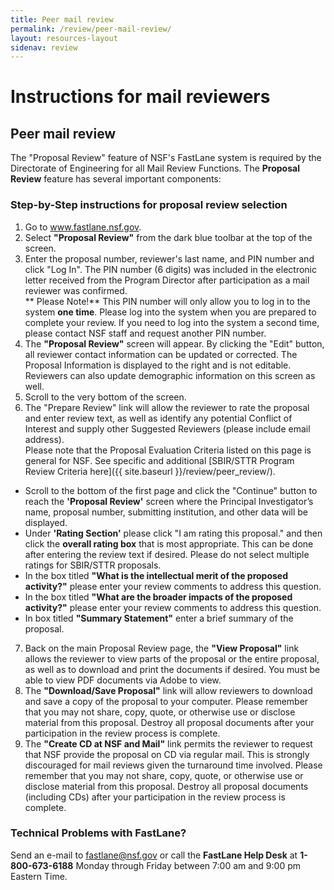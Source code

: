 ```yaml
---
title: Peer mail review
permalink: /review/peer-mail-review/
layout: resources-layout
sidenav: review
---
```

# Instructions for mail reviewers

## Peer mail review

The "Proposal Review" feature of NSF's FastLane system is required by the Directorate of Engineering for all Mail Review Functions. The **Proposal Review** feature has several important components:

### Step-by-Step instructions for proposal review selection

1. Go to www.fastlane.nsf.gov.
2. Select **"Proposal Review"** from the dark blue toolbar at the top of the screen.
3. Enter the proposal number, reviewer's last name, and PIN number and click "Log In". The PIN number (6 digits) was included in the electronic letter received from the Program Director after participation as a mail reviewer was confirmed.  
** Please Note!** This PIN number will only allow you to log in to the system **one time**. Please log into the system when you are prepared to complete your review. If you need to log into the system a second time, please contact NSF staff and request another PIN number.
4. The **"Proposal Review"** screen will appear. By clicking the "Edit" button, all reviewer contact information can be updated or corrected. The Proposal Information is displayed to the right and is not editable. Reviewers can also update demographic information on this screen as well.
5. Scroll to the very bottom of the screen.
6. The "Prepare Review" link will allow the reviewer to rate the proposal and enter review text, as well as identify any potential Conflict of Interest and supply other Suggested Reviewers (please include email address).  
Please note that the Proposal Evaluation Criteria listed on this page is general for NSF. See specific and additional [SBIR/STTR Program Review Criteria here]({{ site.baseurl }}/review/peer_review/).  
- Scroll to the bottom of the first page and click the "Continue" button to reach the **'Proposal Review'** screen where the Principal Investigator’s name, proposal number, submitting institution, and other data will be displayed.
- Under **'Rating Section'** please click "I am rating this proposal." and then click the **overall rating box** that is most appropriate. This can be done after entering the review text if desired. Please do not select multiple ratings for SBIR/STTR proposals.
- In the box titled **"What is the intellectual merit of the proposed activity?"** please enter your review comments to address this question.
- In the box titled **"What are the broader impacts of the proposed activity?"** please enter your review comments to address this question.
- In box titled **"Summary Statement"** enter a brief summary of the proposal.  
7. Back on the main Proposal Review page, the **"View Proposal"** link allows the reviewer to view parts of the proposal or the entire proposal, as well as to download and print the documents if desired. You must be able to view PDF documents via Adobe to view.  
8. The **"Download/Save Proposal"** link will allow reviewers to download and save a copy of the proposal to your computer. Please remember that you may not share, copy, quote, or otherwise use or disclose material from this proposal. Destroy all proposal documents after your participation in the review process is complete.  
9. The **"Create CD at NSF and Mail"** link permits the reviewer to request that NSF provide the proposal on CD via regular mail. This is strongly discouraged for mail reviews given the turnaround time involved. Please remember that you may not share, copy, quote, or otherwise use or disclose material from this proposal. Destroy all proposal documents (including CDs) after your participation in the review process is complete.

### Technical Problems with FastLane?
Send an e-mail to fastlane@nsf.gov or call the **FastLane Help Desk** at **1-800-673-6188** Monday through Friday between 7:00 am and 9:00 pm Eastern Time.
